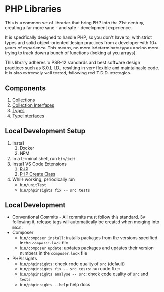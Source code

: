 # PHP Libraries

This is a common set of libraries that bring PHP into the 21st century, creating a far more sane - and safe - development experience.

It is specifically designed to handle PHP, so you don't have to, with strict types and solid object-oriented design practices from a developer with 10+ years of experience. This means, no more indeterminate types and no more trying to track down a bunch of functions (looking at you arrays).

This library adheres to PSR-12 standards and best software design practices such as S.O.L.I.D., resulting in very flexible and maintainable code. It is also extremely well tested, following real T.D.D. strategies.

## Components

1. [Collections](./src/Collection)
1. [Collection Interfaces](./src/CollectionInterface)
2. [Types](./src/Type)
2. [Type Interfaces](./src/TypeInterface)

## Local Development Setup
1. Install
   1. Docker
   2. NPM
2. In a terminal shell, run `bin/init`
3. Install VS Code Extensions
   1. [PHP](https://marketplace.visualstudio.com/items?itemName=DEVSENSE.phptools-vscode)
   2. [PHP Create Class](https://marketplace.visualstudio.com/items?itemName=jaguadoromero.vscode-php-create-class)
4. While working, periodically run
   * `bin/unitTest`
   * `bin/phpinsights fix -- src tests`

## Local Development
* [Conventional Commits](https://www.conventionalcommits.org/en/v1.0.0/) - All commits must follow this standard. By following it, release tags will automatically be created when merging into `main`.
* Composer
  * `bin/composer install`: installs packages from the versions specified in the `composer.lock` file
  * `bin/composer update`: updates packages and updates their version numbers in the `composer.lock` file
* PHPInsights
  * `bin/phpinsights`: check code quality of `src` (default)
  * `bin/phpinsights fix -- src tests`: run code fixer
  * `bin/phpinsights analyse -- src`: check code quality of `src` and `tests`
  * `bin/phpinsights --help`: help docs
